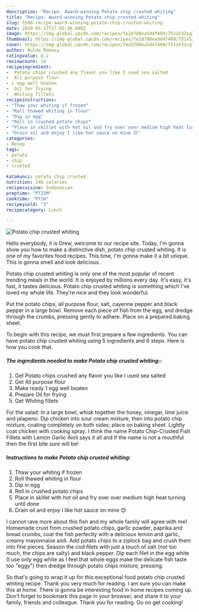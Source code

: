 ```yaml
---
description: "Recipe: Award-winning Potato chip crusted whiting"
title: "Recipe: Award-winning Potato chip crusted whiting"
slug: 5508-recipe-award-winning-potato-chip-crusted-whiting
date: 2020-05-17T17:05:36.898Z
image: https://img-global.cpcdn.com/recipes/fe2d780ea5d4f489/751x532cq70/potato-chip-crusted-whiting-recipe-main-photo.jpg
thumbnail: https://img-global.cpcdn.com/recipes/fe2d780ea5d4f489/751x532cq70/potato-chip-crusted-whiting-recipe-main-photo.jpg
cover: https://img-global.cpcdn.com/recipes/fe2d780ea5d4f489/751x532cq70/potato-chip-crusted-whiting-recipe-main-photo.jpg
author: Hulda Ramsey
ratingvalue: 4.2
reviewcount: 14
recipeingredient:
-  Potato chips crushed any flavor you like I used sea salted
-  All purpose flour
- 1 egg well beaten
-  Oil for frying
-  Whiting fillets
recipeinstructions:
- "Thaw your whiting if frozen"
- "Roll thawed whiting in flour"
- "Dip in egg"
- "Roll in crushed potato chips"
- "Place in skillet with hot oil and fry over over medium high heat turning until done"
- "Drain oil and enjoy I like hot sauce on mine 😊"
categories:
- Resep
tags:
- potato
- chip
- crusted

katakunci: potato chip crusted
nutrition: 249 calories
recipecuisine: Indonesian
preptime: "PT22M"
cooktime: "PT1H"
recipeyield: "3"
recipecategory: Lunch

---
```



![Potato chip crusted whiting](https://img-global.cpcdn.com/recipes/fe2d780ea5d4f489/751x532cq70/potato-chip-crusted-whiting-recipe-main-photo.jpg)

Hello everybody, it is Drew, welcome to our recipe site. Today, I'm gonna show you how to make a distinctive dish, potato chip crusted whiting. It is one of my favorites food recipes. This time, I'm gonna make it a bit unique. This is gonna smell and look delicious.

Potato chip crusted whiting is only one of the most popular of recent trending meals in the world. It is enjoyed by millions every day. It's easy, it's fast, it tastes delicious. Potato chip crusted whiting is something which I've loved my whole life. They're nice and they look wonderful.

Put the potato chips, all purpose flour, salt, cayenne pepper and black pepper in a large bowl. Remove each piece of fish from the egg, and dredge through the crumbs, pressing gently to adhere. Place on a prepared baking sheet.


To begin with this recipe, we must first prepare a few ingredients. You can have potato chip crusted whiting using 5 ingredients and 6 steps. Here is how you cook that.

##### The ingredients needed to make Potato chip crusted whiting::

1. Get  Potato chips crushed any flavor you like I used sea salted
1. Get  All purpose flour
1. Make ready 1 egg well beaten
1. Prepare  Oil for frying
1. Get  Whiting fillets


For the salad: In a large bowl, whisk together the honey, vinegar, lime juice and jalapeno. Dip chicken into sour cream mixture, then into potato chip mixture, coating completely on both sides; place on baking sheet. Lightly coat chicken with cooking spray. I think the name Potato Chip-Crusted Fish Fillets with Lemon Garlic Aioli says it all and if the name is not a mouthful then the first bite sure will be! 

##### Instructions to make Potato chip crusted whiting:

1. Thaw your whiting if frozen
1. Roll thawed whiting in flour
1. Dip in egg
1. Roll in crushed potato chips
1. Place in skillet with hot oil and fry over over medium high heat turning until done
1. Drain oil and enjoy I like hot sauce on mine 😊


I cannot rave more about this fish and my whole family will agree with me! Homemade crust from crushed potato chips, garlic powder, paprika and bread crumbs, coat the fish perfectly with a delicious lemon and garlic, creamy mayonnaise aioli. Add potato chips to a ziplock bag and crush them into fine pieces. Season the cod filets with just a touch of salt (not too much, the chips are salty) and black pepper. Dip each filet in the egg white (I use only egg white as I feel that whole eggs make the delicate fish taste too &#34;eggy&#34;) then dredge through potato chips mixture, pressing. 

So that's going to wrap it up for this exceptional food potato chip crusted whiting recipe. Thank you very much for reading. I am sure you can make this at home. There is gonna be interesting food in home recipes coming up. Don't forget to bookmark this page in your browser, and share it to your family, friends and colleague. Thank you for reading. Go on get cooking!

